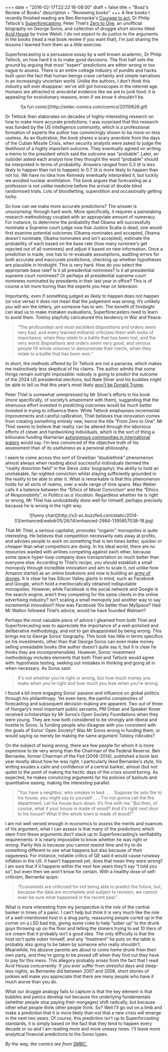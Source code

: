 +++
date = "2016-02-17T22:22:16-08:00"
draft = false
title = "Boaz's Review of Books"
description = "Reviewing books"
+++
A few books I recently finished reading are Ben Bernanke's [Courage to act]( http://www.nytimes.com/2015/10/25/books/review/ben-bernankes-the-courage-to-act.html ), Dr Philip Tetlock's [Superforecasting]( http://www.economist.com/news/books-and-arts/21666098-forecasting-talent-luckily-it-can-be-learned-unclouded-vision ),  Peter Thiel’s [Zero to One]( http://zerotoonebook.com/), an unofficial biography on George Soros, and collection of druggie short stories titled [Acid House](http://www.independent.co.uk/arts-entertainment/books/book-review-meeting-god-down-the-pub-the-acid-house-irvine-welsh-cape-pounds-999-1370403.html) by Irvine Welsh. I do not expect to do justice to the arguments in the books (read a real book review if you want that), I'm just sharing the lessons I learned from them as a little exercise.

Superforecasting is a persuasive essay by a well known academic, Dr Philip Tetlock, on how hard it is to make good decisions. The first half sets the ground by arguing that most "expert" predictions are either wrong or too vague to assess. There is an entire cottage industry of pundits and hacks built upon the fact that human beings crave certainty and simple narratives in an increasingly uncertain world. Unlike the authors, I don’t think this industry will ever disappear: we’ve still got horoscopes in the internet age. Humans are attracted to anecdotal evidence like we are to junk food:  it is appealing for evolutionary reasons, even if we know it shouldn’t be.

<center>
![a fun comic](http://smbc-comics.com/comics/20110626.gif)
</center>

Dr Tetlock then elaborates on decades of highly-interesting research on how to make more accurate predictions. I was surprised that this research was funded by the US intelligence community, which is a professional formation of experts the author has convincingly shown to be more-or-less useless. As an illustration, the book shares a scary anecdote from the days of the Cuban Missile Crisis, when security analysts were asked to judge the likelihood of a highly important outcome. They eventually agreed on writing a memo to the president which said the outcome was “probable”. Later, an outsider asked each analyst how they thought the word “probable” should be interpreted in terms of probability. Answers ranged from 0.3 (it is less likely to happen than not to happen) to 0.7 (it is more likely to happen than not to). We have no idea how Kennedy eventually interpreted it, but luckily we avoided nuclear annihilation. The book argues that forecasting as a profession is not unlike medicine before the arrival of double blind randomised trials. Lots of bloodletting, superstition and occasionally getting lucky. 

So how can we make more accurate predictions? The answer is unsurprising: through hard work. More specifically, it requires a painstaking research methodology coupled with an appropriate amount of numeracy. For instance, to determine the probability that Obama will successfully nominate a Supreme court judge now that Justice Scalia is dead, one would first examine potential outcomes (Obama nominates and accepted, Obama doesn't nominate, Obama nominates and isn't accepted), estimate the probability of each based on the base rate (how many nominee's get rejected out of all nominees) and adjust it based on new information. Once a prediction is made, one has to re-evaluate assumptions, auditing errors for both accurate and inaccurate predictions, checking up whether hypotheses are plausible in hindsight. This is very hard. How do you select the appropriate base rate? Is it all presidential nominees? Is it all presidential supreme court nominees? Or perhaps all presidential supreme court nominees nominated by presidents in their last year in office? This is of course a lot more boring than the experts you hear on television.

Importantly, even if something judged as likely to happen does not happen (or vice versa) it does not mean that the judgement was wrong. It’s unlikely you will win the lottery, yet someone has to win. The benefit of hindsight can lead us to make mistaken evaluations, Superforecasters need to learn to avoid them. Tolstoy playfully caricatured this tendency in War and Peace:

>“The profoundest and most excellent dispositions and orders seem very bad, and every learned militarist criticizes them with looks of importance, when they relate to a battle that has been lost, and the very worst dispositions and orders seem very good, and serious people fill whole volumes to demonstrate their merits, when they relate to a battle that has been won.”

In short, the methods offered by Dr Tetlock are not a panacea, which makes me instinctively less skeptical of his claims. The author admits that some things remain outright impossible: nobody is going to predict the outcome of the 2024 US presidential elections, but Nate Silver and his buddies might be able to tell us that this year’s most likely [won't be Donald Trump](http://fivethirtyeight.com/features/donald-trump-is-really-unpopular-with-general-election-voters/).

Peter Thiel is somewhat unimpressed by Mr Silver’s efforts in his book (more specifically, of society’s amazement with them), suggesting that the strenuous effort invested in predicting outcomes would be much better invested in trying to influence them. While Tetlock emphasises incremental improvements and careful calibration, Thiel believes true innovation comes from creating something entirely new, hence the title “From Zero to One”. Mr Thiel seems to believe that reality can be altered through the laborious efforts of clever and hardworking individuals, which is the sort of thing a billionaire funding libertarian [autonomous communities in international waters](http://theweek.com/articles/482427/libertarian-island-billionaires-utopia) would say. I’m less convinced of the objective truth of his assessment than of its usefulness as a personal philosophy. 

I seem to come across this sort of Orwellian “doublethink” phenomenon almost always when reading about successful individuals (termed the “reality distortion field” in the Steve Jobs’ biography): the ability to hold an unshakable, far-sighted conviction whilst staying sufficiently grounded in the reality to be able to alter it. What is remarkable is that this phenomenon holds for all sorts of realms, over a wide range of time spans. Max Weber calls it a balance between the “Ethics of Moral Conviction” and the “Ethics of Responsibility”, in *Politics as a Vocation*. Regardless whether he is right or wrong, Mr Thiel has undoubtedly done well for himself, perhaps precisely because he is wrong in the right way.

<center>
![funny chart](http://s3-ec.buzzfed.com/static/2014-03/enhanced/webdr05/26/14/enhanced-2984-1395857038-18.jpg)
</center>

That Mr Thiel, a serious capitalist, promotes "organic" monopolies is quite interesting. He believes that competition necessarily eats away at profits, and advises people to work on something that is ten times better, quicker or cheaper than what competitors are doing. In his ideal world, there are no resources wasted with airlines competing against each other, because some space hyper-loop company does transportation so much better than everyone else. According to Thiel’s recipe, you should establish a small monopoly through incredible innovation and aim to scale it, not unlike how Amazon started as an online bookstore and now is building an [army of drones](http://www.esquire.com/news-politics/news/a26138/amazon-drones/). It is clear he has Silicon Valley giants in mind, such as Facebook and Google, which hold a meritocratically obtained indisputable monopolies. However, while Facebook is the social network and Google is the search engine, aren’t they competing for the same clients in the online advertising industry? Isn’t scaling a small monopoly just another way to say incremental innovation? How was Facebook 10x better than MySpace? Had Mr Walton followed Thiel’s advice, would he have founded Walmart?

Perhaps the most valuable piece of advice I gleamed from both Thiel and Superforecasting was to appreciate the importance of a well-polished and deliberative methodology, and not to get disappointed by being wrong. This brings me to George Soros’ biography. This book has little in terms specifics on his investments, other than that George Soros can even make money selling unreadable books (the author doesn’t quite say it, but it is clear he thinks they are incomprehensible). However, Soros’ investment methodology includes elements that both Thiel and Tetlock would agree with: hypothesis testing, seeking out mistakes in thinking and going all in when necessary. As Soros said:

>It's not whether you're right or wrong, but how much money you make when you're right and how much you lose when you're wrong.

I found a lot more engaging Soros’ passion and influence on global politics through his philanthropy. Yet even here, the painful complexities of forecasting and subsequent decision-making are apparent. Two out of three of Hungary’s most important public servants, PM Orban and Speaker Kover received scholarships by Mr Soros’s Open Society Foundations when they were young. They are now both considered to be strongly anti-liberal and hostile to Soros. Is funding people who disagree with you consistent with the goals of Soros’ Open Society? Was 
Mr Soros wrong in funding them, or would saying so merely be making the same argument Tolstoy ridicules? 

On the subject of being wrong, there are few people for whom it is more expensive to be very wrong than the Chairman of the Federal Reserve. Ben Bernanke, former Chairman of the Fed (2006-2014), published a book last year mostly about how he was right. I particularly liked Bernanke's style, his writing exudes a calm and confidence of a central banker, almost (but not quite) to the point of making the hectic days of the crisis sound boring. As expected, he makes convincing arguments for his policies of bailouts and quantitative easing, making the interesting parallel:

>“You have a neighbor, who smokes in bed. . . . Suppose he sets fire to his house, you might say to yourself . . . ‘I’m not gonna call the fire department. Let his house burn down. It’s fine with me.’ But then, of course, what if your house is made of wood? And it’s right next door to his house? What if the whole town is made of wood?”

I am not well versed enough in economics to assess the merits and nuances of his argument, what I can assess is that many of the predictions which stem from these arguments don’t stack up to Superforecasting’s verifiability requirements: it is nearly impossible to know whether he was right or wrong. Partly this is because you cannot rewind time and try to do something different to see what happens but also because of their vagueness. For instance, notable critics of QE said it would cause runaway inflation in the US. It hasn’t happened yet, does that mean they were wrong? I am sure that if it happens within the next few years they’ll say “I told you so”, but even then we won’t know for certain. With a healthy dose of self-criticism, Bernanke quips:

>“Economists are criticized for not being able to predict the future, but, because the data are incomplete and subject to revision, we cannot even be sure what happened in the recent past.”

What is more interesting from my perspective is the role of the central banker in times of a panic. I can’t help but think it is very much like the role of a well-intentioned host in a drug party, reassuring people curled up in the corner on a LSD bad trip, giving some coke to help “sober up” to the drunk guys throwing up on the floor and telling the stoners trying to eat 10 liters of ice cream that it probably isn’t a good idea. The only difficulty is that the host isn’t quite sober himself, and any “treatment” he puts on the table is probably also going to be taken by someone who really shouldn’t. Meanwhile, his abusive parents are about to come home drunk from their own party, and they're going to be pissed off when they find out they have to pay for this mess. This allegory probably arises from the fact that I read Acid House concurrently. If you ever suffer from stressful days and sleep-less nights, as Bernanke did between 2007 and 2008, short stories of junkies will make you appreciate that there are many people who have it much worse than you do.

What our druggie analogy fails to capture is that the key element is that bubbles and panics develop not because the underlying fundamentals (whether people stop paying their morgages) shift radically, but because other what people think other people think. So? Well I’ll go out on a limb and make a prediction that it is more likely than not that a new crisis will emerge in the next two years. Of course, this prediction isn’t up to Superforcasting standards, it is simply based on the fact that they tend to happen every decade or so and I am reading more and more uneasy news. I'll leave more analytical financial predictions to the Soros types.


*By the way, the comics are from [SMBC.](http://smbc-comics.com/)*